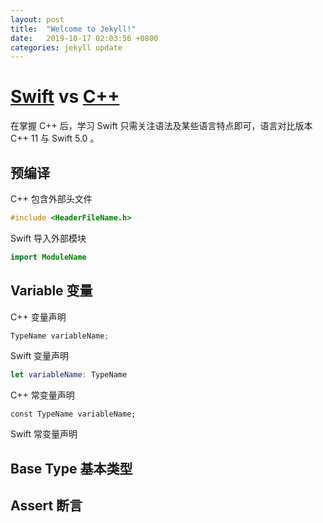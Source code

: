 ```yaml
---
layout: post
title:  "Welcome to Jekyll!"
date:   2019-10-17 02:03:56 +0800
categories: jekyll update
---
```

# [Swift](https://swift.org/) vs [C++](https://isocpp.org/ )

在掌握 C++ 后，学习 Swift 只需关注语法及某些语言特点即可，语言对比版本 C++ 11 与 Swift 5.0 。

## 预编译

C++ 包含外部头文件

```c++
#include <HeaderFileName.h>
```

Swift 导入外部模块

```swift
import ModuleName
```

## Variable 变量

C++ 变量声明

```c++
TypeName variableName;
```

Swift 变量声明

```swift
let variableName: TypeName
```

C++ 常变量声明

```
const TypeName variableName;
```

Swift 常变量声明

## Base Type 基本类型

## Assert 断言


